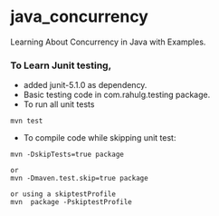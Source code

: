 # java_concurrency
Learning About Concurrency in Java with Examples.


### To Learn Junit testing, 

* added junit-5.1.0 as dependency.
* Basic testing code in com.rahulg.testing package.
* To run all unit tests
```$xslt
mvn test
```

* To compile code while skipping unit test:
```$xslt
mvn -DskipTests=true package

or
mvn -Dmaven.test.skip=true package

or using a skiptestProfile 
mvn  package -PskiptestProfile
```
